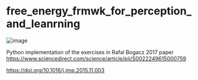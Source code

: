 # free_energy_frmwk_for_perception_and_leanrning

![image](https://user-images.githubusercontent.com/3033580/143683295-76a5f279-d742-4de6-899c-9a72714c45d5.png)

Python implementation of the exercises in Rafal Bogacz 2017 paper 
https://www.sciencedirect.com/science/article/pii/S0022249615000759

https://doi.org/10.1016/j.jmp.2015.11.003



